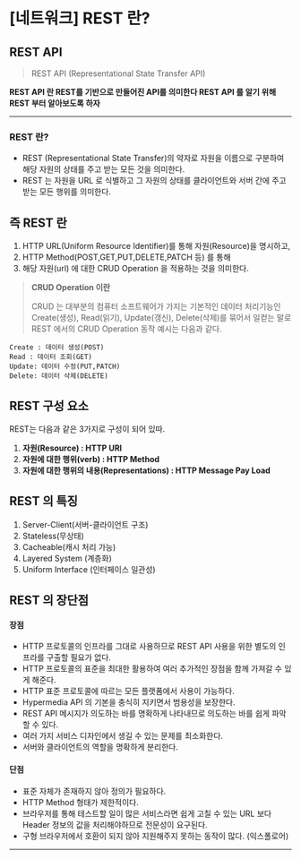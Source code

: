 [네트워크] REST 란?
===

## REST API
> REST API (Representational State Transfer API)

**REST API 란 REST를 기반으로 만들어진 API를 의미한다 REST API 를 알기 위해 REST 부터 알아보도록 하자**

---
### REST 란?
- REST (Representational State Transfer)의 약자로 자원을 이름으로 구분하여 해당 자원의 상태를 주고 받는 모든 것을 의미한다. 
- REST 는 자원을 URL 로 식별하고 그 자원의 상태를 클라이언트와 서버 간에 주고 받는 모든 행위를 의미한다.

## 즉 REST 란
1. HTTP URL(Uniform Resource Identifier)를 통해 자원(Resource)을 명시하고,
2. HTTP Method(POST,GET,PUT,DELETE,PATCH 등) 를 통해
3. 해당 자원(url) 에 대한 CRUD Operation 을 적용하는 것을 의미한다.

> **CRUD Operation 이란**
>
> CRUD 는 대부분의 컴퓨터 소프트웨어가 가지는 기본적인 데이터 처리기능인 Create(생성), Read(읽기), Update(갱신), Delete(삭제)를 묶어서 일컫는 말로 REST 에서의 CRUD Operation 동작 예시는 다음과 같다.

```
Create : 데이터 생성(POST)
Read : 데이터 조회(GET)
Update: 데이터 수정(PUT,PATCH)
Delete: 데이터 삭제(DELETE)
```

## REST 구성 요소
REST는 다음과 같은 3가지로 구성이 되어 있따.

1. **자원(Resource) : HTTP URI**
2. **자원에 대한 행위(verb) : HTTP Method**
3. **자원에 대한 행위의 내용(Representations) : HTTP Message Pay Load**

## REST 의 특징
1. Server-Client(서버-클라이언트 구조)
2. Stateless(무상태)
3. Cacheable(캐시 처리 가능)
4. Layered System (계층화)
5. Uniform Interface (인터페이스 일관성)

## REST 의 장단점

#### 장점
- HTTP 프로토콜의 인프라를 그대로 사용하므로 REST API 사용을 위한 별도의 인프라를 구출할 필요가 없다.
- HTTP 프로토콜의 표준을 최대한 활용하여 여러 추가적인 장점을 함께 가져갈 수 있게 해준다.
- HTTP 표준 프로토콜에 따르는 모든 플랫폼에서 사용이 가능하다.
- Hypermedia API 의 기본을 충식히 지키면서 범용성을 보장한다.
- REST API 메시지가 의도하는 바를 명확하게 나타내므로 의도하는 바를 쉽게 파악할 수 있다.
- 여러 가지 서비스 디자인에서 생길 수 있는 문제를 최소화한다.
- 서버와 클라이언트의 역할을 명확하게 분리한다.

#### 단점
- 표준 자체가 존재하지 않아 정의가 필요하다.
- HTTP Method 형태가 제한적이다.
- 브라우저를 통해 테스트할 일이 많은 서비스라면 쉽게 고칠 수 있는 URL 보다 Header 정보의 값을 처리해야하므로 전문성이 요구된다.
- 구형 브라우저에서 호환이 되지 않아 지원해주지 못하는 동작이 많다. (익스폴로어)
---
